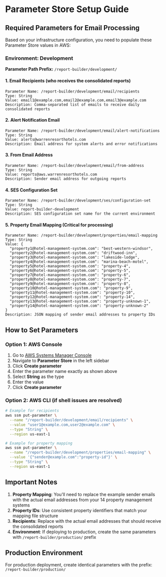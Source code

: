 # Parameter Store Setup Guide

## Required Parameters for Email Processing

Based on your infrastructure configuration, you need to populate these Parameter Store values in AWS:

### Environment: Development
**Parameter Path Prefix:** `/report-builder/development/`

#### 1. Email Recipients (who receives the consolidated reports)
```
Parameter Name: /report-builder/development/email/recipients
Type: String
Value: email1@example.com,email2@example.com,email3@example.com
Description: Comma-separated list of emails to receive daily consolidated reports
```

#### 2. Alert Notification Email
```
Parameter Name: /report-builder/development/email/alert-notifications  
Type: String
Value: alerts@warrenresorthotels.com
Description: Email address for system alerts and error notifications
```

#### 3. From Email Address
```
Parameter Name: /report-builder/development/email/from-address
Type: String
Value: reports@aws.warrenresorthotels.com
Description: Sender email address for outgoing reports
```

#### 4. SES Configuration Set
```
Parameter Name: /report-builder/development/ses/configuration-set
Type: String
Value: report-builder-development
Description: SES configuration set name for the current environment
```

#### 5. Property Email Mapping (Critical for processing)
```
Parameter Name: /report-builder/development/properties/email-mapping
Type: String
Value: {
  "property1@hotel-management-system.com": "best-western-windsor",
  "property2@hotel-management-system.com": "driftwood-inn", 
  "property3@hotel-management-system.com": "lakeside-lodge",
  "property4@hotel-management-system.com": "marina-beach-motel",
  "property5@hotel-management-system.com": "property-4",
  "property6@hotel-management-system.com": "property-5",
  "property7@hotel-management-system.com": "property-6",
  "property8@hotel-management-system.com": "property-7",
  "property9@hotel-management-system.com": "property-8",
  "property10@hotel-management-system.com": "property-9",
  "property11@hotel-management-system.com": "property-10",
  "property12@hotel-management-system.com": "property-14",
  "property13@hotel-management-system.com": "property-unknown-1",
  "property14@hotel-management-system.com": "property-unknown-2"
}
Description: JSON mapping of sender email addresses to property IDs
```

## How to Set Parameters

### Option 1: AWS Console
1. Go to [AWS Systems Manager Console](https://console.aws.amazon.com/systems-manager/)
2. Navigate to **Parameter Store** in the left sidebar
3. Click **Create parameter**
4. Enter the parameter name exactly as shown above
5. Select **String** as the type
6. Enter the value
7. Click **Create parameter**

### Option 2: AWS CLI (if shell issues are resolved)
```bash
# Example for recipients
aws ssm put-parameter \
  --name "/report-builder/development/email/recipients" \
  --value "user1@example.com,user2@example.com" \
  --type "String" \
  --region us-east-1

# Example for property mapping
aws ssm put-parameter \
  --name "/report-builder/development/properties/email-mapping" \
  --value '{"sender@example.com":"property-id"}' \
  --type "String" \
  --region us-east-1
```

## Important Notes

1. **Property Mapping**: You'll need to replace the example sender emails with the actual email addresses from your 14 property management systems
2. **Property IDs**: Use consistent property identifiers that match your mapping file structure
3. **Recipients**: Replace with the actual email addresses that should receive the consolidated reports
4. **Environment**: If deploying to production, create the same parameters with `/report-builder/production/` prefix

## Production Environment
For production deployment, create identical parameters with the prefix:
`/report-builder/production/` 